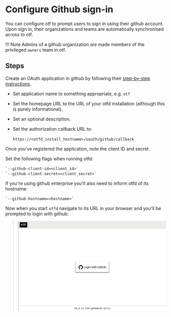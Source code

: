 # Configure Github sign-in

You can configure otf to prompt users to sign in using their github account. Upon sign in, their organizations and teams are automatically synchronised across to otf.

!!! Note
    Admins of a github organization are made members of the privileged `owners` team in otf.

## Steps

Create an OAuth application in github by following their [step-by-step instructions](https://docs.github.com/en/developers/apps/building-oauth-apps/creating-an-oauth-app).

* Set application name to something appropriate, e.g. `otf`
* Set the homepage URL to the URL of your otfd installation (although this is purely informational).
* Set an optional description.
* Set the authorization callback URL to:

    `https://<otfd_install_hostname>/oauth/github/callback`

Once you've registered the application, note the client ID and secret.

Set the following flags when running otfd:

    `--github-client-id=<client_id>`
    `--github-client-secret=<client_secret>`

If you're using github enterprise you'll also need to inform otfd of its hostname:

    `--github-hostname=<hostname>`

Now when you start `otfd` navigate to its URL in your browser and you'll be prompted to login with github:

> ![screenshot](login-with-github.png)
